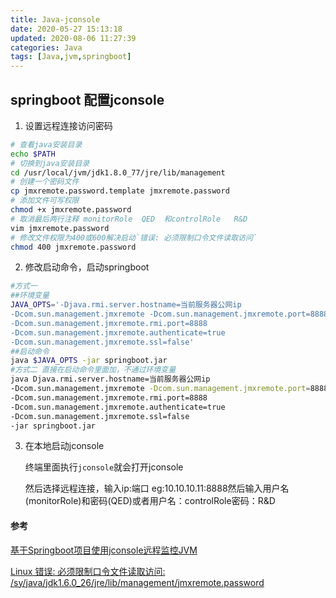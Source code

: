 ```yaml
---
title: Java-jconsole
date: 2020-05-27 15:13:18
updated: 2020-08-06 11:27:39
categories: Java 
tags: [Java,jvm,springboot]
---
```


## springboot 配置jconsole

1. 设置远程连接访问密码

```bash
# 查看java安装目录
echo $PATH
# 切换到java安装目录
cd /usr/local/jvm/jdk1.8.0_77/jre/lib/management
# 创建一个密码文件
cp jmxremote.password.template jmxremote.password
# 添加文件可写权限
chmod +x jmxremote.password
# 取消最后两行注释 monitorRole  QED  和controlRole   R&D
vim jmxremote.password
# 修改文件权限为400或600解决启动`错误: 必须限制口令文件读取访问`
chmod 400 jmxremote.password
```

2. 修改启动命令，启动springboot

```bash
#方式一
##环境变量
JAVA_OPTS='-Djava.rmi.server.hostname=当前服务器公网ip 
-Dcom.sun.management.jmxremote -Dcom.sun.management.jmxremote.port=8888 
-Dcom.sun.management.jmxremote.rmi.port=8888 
-Dcom.sun.management.jmxremote.authenticate=true 
-Dcom.sun.management.jmxremote.ssl=false'
##启动命令
java $JAVA_OPTS -jar springboot.jar
#方式二 直接在启动命令里面加，不通过环境变量
java Djava.rmi.server.hostname=当前服务器公网ip 
-Dcom.sun.management.jmxremote -Dcom.sun.management.jmxremote.port=8888 
-Dcom.sun.management.jmxremote.rmi.port=8888 
-Dcom.sun.management.jmxremote.authenticate=true 
-Dcom.sun.management.jmxremote.ssl=false
-jar springboot.jar
```

3. 在本地启动jconsole

   终端里面执行`jconsole`就会打开jconsole

   然后选择远程连接，输入ip:端口 eg:10.10.10.11:8888然后输入用户名(monitorRole)和密码(QED)或者用户名：controlRole密码：R&D

   

#### 参考

[基于Springboot项目使用jconsole远程监控JVM](https://blog.csdn.net/Box_clf/article/details/88344631)

[Linux 错误: 必须限制口令文件读取访问: /sy/java/jdk1.6.0_26/jre/lib/management/jmxremote.password](https://blog.csdn.net/yejin191258966/article/details/100097592)

